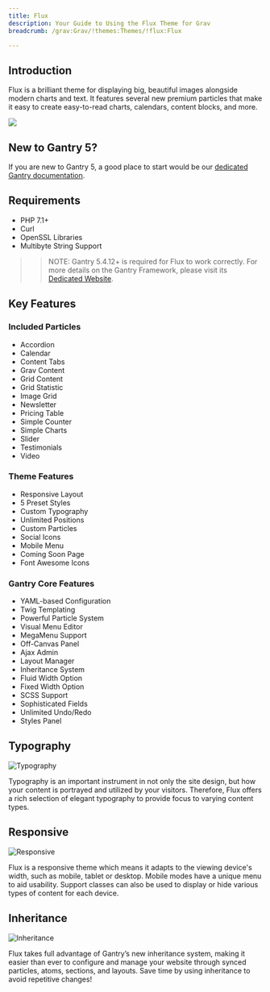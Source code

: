 ```yaml
---
title: Flux
description: Your Guide to Using the Flux Theme for Grav
breadcrumb: /grav:Grav/!themes:Themes/!flux:Flux

---
```


Introduction
-----

Flux is a brilliant theme for displaying big, beautiful images alongside modern charts and text. It features several new premium particles that make it easy to create easy-to-read charts, calendars, content blocks, and more.

![](assets/flux.jpeg)

New to Gantry 5?
-----
If you are new to Gantry 5, a good place to start would be our [dedicated Gantry documentation](http://docs.gantry.org).

Requirements
-----

* PHP 7.1+
* Curl
* OpenSSL Libraries
* Multibyte String Support

>> NOTE: Gantry 5.4.12+ is required for Flux to work correctly. For more details on the Gantry Framework, please visit its [Dedicated Website](http://gantry.org).

Key Features
-----

### Included Particles

* Accordion
* Calendar
* Content Tabs
* Grav Content
* Grid Content
* Grid Statistic
* Image Grid
* Newsletter
* Pricing Table
* Simple Counter
* Simple Charts
* Slider
* Testimonials
* Video 

### Theme Features

* Responsive Layout
* 5 Preset Styles
* Custom Typography
* Unlimited Positions
* Custom Particles
* Social Icons
* Mobile Menu
* Coming Soon Page
* Font Awesome Icons 

### Gantry Core Features

* YAML-based Configuration
* Twig Templating
* Powerful Particle System
* Visual Menu Editor
* MegaMenu Support
* Off-Canvas Panel
* Ajax Admin
* Layout Manager
* Inheritance System
* Fluid Width Option
* Fixed Width Option
* SCSS Support
* Sophisticated Fields
* Unlimited Undo/Redo
* Styles Panel

## Typography

![Typography](ft-2.jpg)

Typography is an important instrument in not only the site design, but how your content is portrayed and utilized by your visitors. Therefore, Flux offers a rich selection of elegant typography to provide focus to varying content types.

## Responsive

![Responsive](ft-3.jpg)

Flux is a responsive theme which means it adapts to the viewing device's width, such as mobile, tablet or desktop. Mobile modes have a unique menu to aid usability. Support classes can also be used to display or hide various types of content for each device.

## Inheritance

![Inheritance](ft-4.jpg)

Flux takes full advantage of Gantry’s new inheritance system, making it easier than ever to configure and manage your website through synced particles, atoms, sections, and layouts. Save time by using inheritance to avoid repetitive changes!
